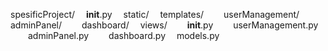 spesificProject/
 __init__.py
 static/
 templates/
  userManagement/
  adminPanel/
  dashboard/
 views/
  __init__.py
  userManagement.py
  adminPanel.py
  dashboard.py
 models.py

